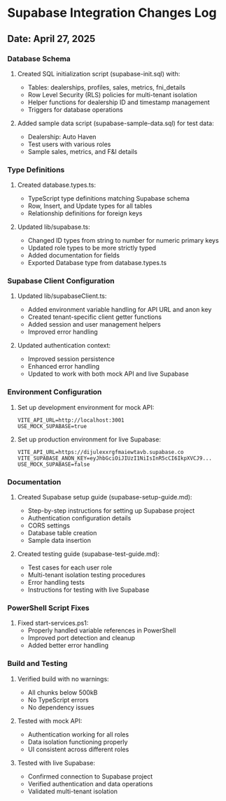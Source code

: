 # Supabase Integration Changes Log

## Date: April 27, 2025

### Database Schema

1. Created SQL initialization script (supabase-init.sql) with:
   - Tables: dealerships, profiles, sales, metrics, fni_details
   - Row Level Security (RLS) policies for multi-tenant isolation
   - Helper functions for dealership ID and timestamp management
   - Triggers for database operations

2. Added sample data script (supabase-sample-data.sql) for test data:
   - Dealership: Auto Haven
   - Test users with various roles
   - Sample sales, metrics, and F&I details

### Type Definitions

1. Created database.types.ts:
   - TypeScript type definitions matching Supabase schema
   - Row, Insert, and Update types for all tables
   - Relationship definitions for foreign keys

2. Updated lib/supabase.ts:
   - Changed ID types from string to number for numeric primary keys
   - Updated role types to be more strictly typed
   - Added documentation for fields
   - Exported Database type from database.types.ts

### Supabase Client Configuration

1. Updated lib/supabaseClient.ts:
   - Added environment variable handling for API URL and anon key
   - Created tenant-specific client getter functions
   - Added session and user management helpers
   - Improved error handling

2. Updated authentication context:
   - Improved session persistence
   - Enhanced error handling
   - Updated to work with both mock API and live Supabase

### Environment Configuration

1. Set up development environment for mock API:
   ```
   VITE_API_URL=http://localhost:3001
   USE_MOCK_SUPABASE=true
   ```

2. Set up production environment for live Supabase:
   ```
   VITE_API_URL=https://dijulexxrgfmaiewtavb.supabase.co
   VITE_SUPABASE_ANON_KEY=eyJhbGciOiJIUzI1NiIsInR5cCI6IkpXVCJ9...
   USE_MOCK_SUPABASE=false
   ```

### Documentation

1. Created Supabase setup guide (supabase-setup-guide.md):
   - Step-by-step instructions for setting up Supabase project
   - Authentication configuration details
   - CORS settings
   - Database table creation
   - Sample data insertion

2. Created testing guide (supabase-test-guide.md):
   - Test cases for each user role
   - Multi-tenant isolation testing procedures
   - Error handling tests
   - Instructions for testing with live Supabase

### PowerShell Script Fixes

1. Fixed start-services.ps1:
   - Properly handled variable references in PowerShell
   - Improved port detection and cleanup
   - Added better error handling

### Build and Testing

1. Verified build with no warnings:
   - All chunks below 500kB
   - No TypeScript errors
   - No dependency issues

2. Tested with mock API:
   - Authentication working for all roles
   - Data isolation functioning properly
   - UI consistent across different roles

3. Tested with live Supabase:
   - Confirmed connection to Supabase project
   - Verified authentication and data operations
   - Validated multi-tenant isolation 